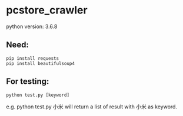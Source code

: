 # pcstore_crawler

python version: 3.6.8

## Need:
    pip install requests
    pip install beautifulsoup4

## For testing:
    python test.py [keyword]
e.g. python test.py 小米 
will return a list of result with 小米 as keyword.
